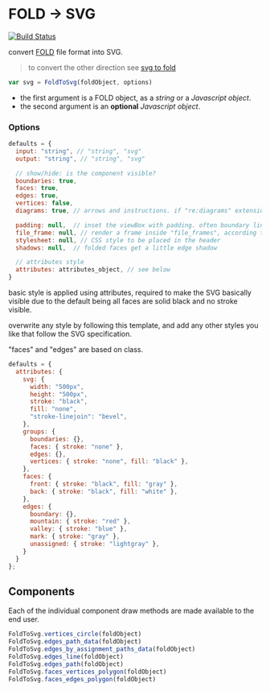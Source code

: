 # FOLD → SVG

[![Build Status](https://travis-ci.org/robbykraft/fold-to-svg.svg?branch=master)](https://travis-ci.org/robbykraft/fold-to-svg)

convert [FOLD](https://github.com/edemaine/fold) file format into SVG.

> to convert the other direction see [svg to fold](https://github.com/robbykraft/svg-to-fold/)

```javascript
var svg = FoldToSvg(foldObject, options)
```
- the first argument is a FOLD object, as a *string* or a *Javascript object*.
- the second argument is an **optional** *Javascript object*.

### Options

```javascript
defaults = {
  input: "string", // "string", "svg"
  output: "string", // "string", "svg"

  // show/hide: is the component visible?
  boundaries: true,
  faces: true,
  edges: true,
  vertices: false,
  diagrams: true, // arrows and instructions. if "re:diagrams" extension exists

  padding: null,  // inset the viewBox with padding. often boundary lines are clipped otherwise
  file_frame: null, // render a frame inside "file_frames", according to FOLD spec.
  stylesheet: null, // CSS style to be placed in the header
  shadows: null,  // folded faces get a little edge shadow

  // attributes style
  attributes: attributes_object, // see below
}
```

basic style is applied using attributes, required to make the SVG basically visible due to the default being all faces are solid black and no stroke visible.

overwrite any style by following this template, and add any other styles you like that follow the SVG specification.

"faces" and "edges" are based on class.

```javascript
defaults = {
  attributes: {
    svg: {
      width: "500px",
      height: "500px",
      stroke: "black",
      fill: "none",
      "stroke-linejoin": "bevel",
    },
    groups: {
      boundaries: {},
      faces: { stroke: "none" },
      edges: {},
      vertices: { stroke: "none", fill: "black" },
    },
    faces: {
      front: { stroke: "black", fill: "gray" },
      back: { stroke: "black", fill: "white" },
    },
    edges: {
      boundary: {},
      mountain: { stroke: "red" },
      valley: { stroke: "blue" },
      mark: { stroke: "gray" },
      unassigned: { stroke: "lightgray" },
    }
  }
};
```

## Components

Each of the individual component draw methods are made available to the end user.

```javascript
FoldToSvg.vertices_circle(foldObject)
FoldToSvg.edges_path_data(foldObject)
FoldToSvg.edges_by_assignment_paths_data(foldObject)
FoldToSvg.edges_line(foldObject)
FoldToSvg.edges_path(foldObject)
FoldToSvg.faces_vertices_polygon(foldObject)
FoldToSvg.faces_edges_polygon(foldObject)
```

